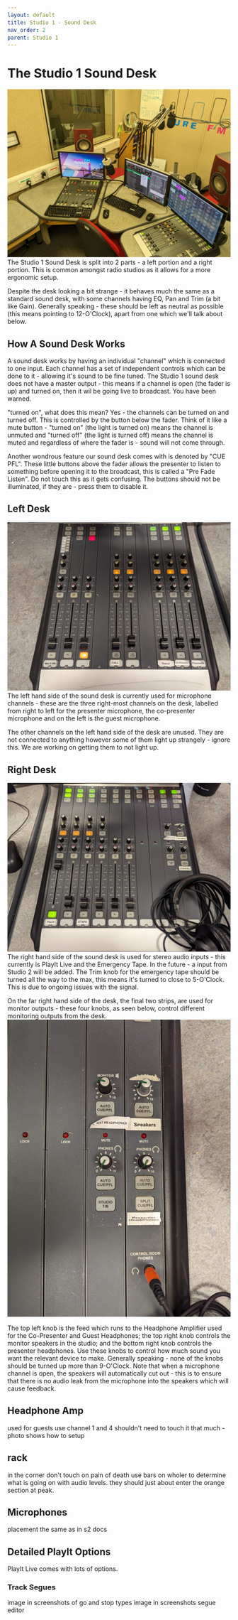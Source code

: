 ```yaml
---
layout: default
title: Studio 1 - Sound Desk
nav_order: 2
parent: Studio 1
---
```


# The Studio 1 Sound Desk
![Studio 1 Presenters Position, showing the split desk](../../assets/studio-1/overview-of-presenter-position.jpg)
The Studio 1 Sound Desk is split into 2 parts - a left portion and a right portion. This is common amongst radio studios as it allows for a more ergonomic setup.

Despite the desk looking a bit strange - it behaves much the same as a standard sound desk, with some channels having EQ, Pan and Trim (a bit like Gain). Generally speaking - these should be left as neutral as possible (this means pointing to 12-O'Clock), apart from one which we'll talk about below.

## How A Sound Desk Works
A sound desk works by having an individual "channel" which is connected to one input. Each channel has a set of independent controls which can be done to it - allowing it's sound to be fine tuned. The Studio 1 sound desk does not have a master output - this means if a channel is open (the fader is up) and turned on, then it wil be going live to broadcast. You have been warned. 

"turned on", what does this mean? Yes - the channels can be turned on and turned off. This is controlled by the button below the fader. Think of it like a mute button - "turned on" (the light is turned on) means the channel is unmuted and "turned off" (the light is turned off) means the channel is muted and regardless of where the fader is - sound will not come through.

Another wondrous feature our sound desk comes with is denoted by "CUE PFL". These little buttons above the fader allows the presenter to listen to something before opening it to the broadcast, this is called a "Pre Fade Listen". Do not touch this as it gets confusing. The buttons should not be illuminated, if they are - press them to disable it.


## Left Desk
![Studio 1 Left Sound Desk](../../assets/studio-1/left-sound-desk.jpg)
The left hand side of the sound desk is currently used for microphone channels - these are the three right-most channels on the desk, labelled from right to left for the presenter microphone, the co-presenter microphone and on the left is the guest microphone. 

The other channels on the left hand side of the desk are unused. They are not connected to anything however some of them light up strangely - ignore this. We are working on getting them to not light up.

## Right Desk
![Studio 1 Right Sound Desk](../../assets/studio-1/right-sound-desk.jpg)
The right hand side of the sound desk is used for stereo audio inputs - this currently is PlayIt Live and the Emergency Tape. In the future - a input from Studio 2 will be added. The Trim knob for the emergency tape should be turned all the way to the max, this means it's turned to close to 5-O'Clock. This is due to ongoing issues with the signal. 

On the far right hand side of the desk, the final two strips, are used for monitor outputs - these four knobs, as seen below, control different monitoring outputs from the desk.
![Studio 1 Desk Monitoring Output](../../assets/studio-1/monitor-output.jpg)

The top left knob is the feed which runs to the Headphone Amplifier used for the Co-Presenter and Guest Headphones; the top right knob controls the monitor speakers in the studio; and the bottom right knob controls the presenter headphones. Use these knobs to control how much sound you want the relevant device to make. Generally speaking - none of the knobs should be turned up more than 9-O'Clock. Note that when a microphone channel is open, the speakers will automatically cut out - this is to ensure that there is no audio leak from the microphone into the speakers which will cause feedback. 



## Headphone Amp
used for guests
use channel 1 and 4
shouldn't need to touch it that much - photo shows how to setup

## rack
in the corner
don't touch on pain of death
use bars on wholer to determine what is going on with audio levels. they should just about enter the orange section at peak.

## Microphones
placement the same as in s2 docs



## Detailed PlayIt Options
PlayIt Live comes with lots of options.

### Track Segues
image in screenshots of go and stop types
image in screenshots segue editor
